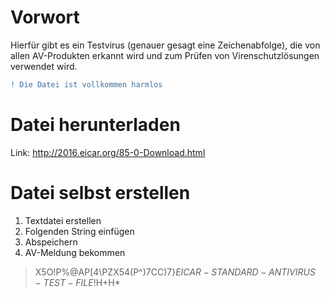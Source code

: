 # Vorwort
Hierfür gibt es ein Testvirus (genauer gesagt eine Zeichenabfolge), die von allen AV-Produkten erkannt wird und zum Prüfen von Virenschutzlösungen verwendet wird.

```diff
! Die Datei ist vollkommen harmlos
```

# Datei herunterladen
Link: http://2016.eicar.org/85-0-Download.html

# Datei selbst erstellen

1. Textdatei erstellen
2. Folgenden String einfügen
3. Abspeichern
4. AV-Meldung bekommen

> X5O!P%@AP[4\PZX54(P^)7CC)7}$EICAR-STANDARD-ANTIVIRUS-TEST-FILE!$H+H*
